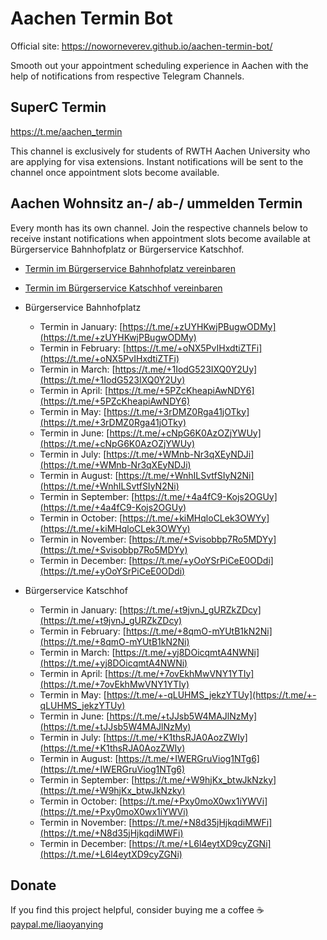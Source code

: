 # Aachen Termin Bot 

Official site: https://noworneverev.github.io/aachen-termin-bot/

Smooth out your appointment scheduling experience in Aachen with the help of notifications from respective Telegram Channels.

## SuperC Termin
https://t.me/aachen_termin

This channel is exclusively for students of RWTH Aachen University who are applying for visa extensions. Instant notifications will be sent to the channel once appointment slots become available.

## Aachen Wohnsitz an-/ ab-/ ummelden Termin
Every month has its own channel. Join the respective channels below to receive instant notifications when appointment slots become available at Bürgerservice Bahnhofplatz or Bürgerservice Katschhof.

- [Termin im Bürgerservice Bahnhofplatz vereinbaren](https://www.qtermin.de/bahnhofplatzkatschhof?calendarid=57003,57091,57092,57093,57094,71058,71059,71060,71061,71062,77257,77289,77291,77292,133608,133610,133607,133612,133614,133615,133616)

- [Termin im Bürgerservice Katschhof vereinbaren](https://qtermin.de/BahnhofplatzKatschhof?calendarid=57095,57096,57097,74724,74725,133598)

- Bürgerservice Bahnhofplatz
  - Termin in January: [https://t.me/+zUYHKwjPBugwODMy](https://t.me/+zUYHKwjPBugwODMy)
  - Termin in February: [https://t.me/+oNX5PvIHxdtiZTFi](https://t.me/+oNX5PvIHxdtiZTFi)
  - Termin in March: [https://t.me/+1IodG523IXQ0Y2Uy](https://t.me/+1IodG523IXQ0Y2Uy)
  - Termin in April: [https://t.me/+5PZcKheapiAwNDY6](https://t.me/+5PZcKheapiAwNDY6)
  - Termin in May: [https://t.me/+3rDMZ0Rga41jOTky](https://t.me/+3rDMZ0Rga41jOTky)
  - Termin in June: [https://t.me/+cNpG6K0AzOZjYWUy](https://t.me/+cNpG6K0AzOZjYWUy)
  - Termin in July: [https://t.me/+WMnb-Nr3qXEyNDJi](https://t.me/+WMnb-Nr3qXEyNDJi)
  - Termin in August: [https://t.me/+WnhILSvtfSIyN2Ni](https://t.me/+WnhILSvtfSIyN2Ni)
  - Termin in September: [https://t.me/+4a4fC9-Kojs2OGUy](https://t.me/+4a4fC9-Kojs2OGUy)
  - Termin in October: [https://t.me/+kiMHqloCLek3OWYy](https://t.me/+kiMHqloCLek3OWYy)
  - Termin in November: [https://t.me/+Svisobbp7Ro5MDYy](https://t.me/+Svisobbp7Ro5MDYy)
  - Termin in December: [https://t.me/+yOoYSrPiCeE0ODdi](https://t.me/+yOoYSrPiCeE0ODdi)
  
- Bürgerservice Katschhof
  - Termin in January: [https://t.me/+t9jvnJ_gURZkZDcy](https://t.me/+t9jvnJ_gURZkZDcy)
  - Termin in February: [https://t.me/+8qmO-mYUtB1kN2Ni](https://t.me/+8qmO-mYUtB1kN2Ni)
  - Termin in March: [https://t.me/+yj8DOicqmtA4NWNi](https://t.me/+yj8DOicqmtA4NWNi)
  - Termin in April: [https://t.me/+7ovEkhMwVNY1YTIy](https://t.me/+7ovEkhMwVNY1YTIy)
  - Termin in May: [https://t.me/+-qLUHMS_jekzYTUy](https://t.me/+-qLUHMS_jekzYTUy)
  - Termin in June: [https://t.me/+tJJsb5W4MAJlNzMy](https://t.me/+tJJsb5W4MAJlNzMy)
  - Termin in July: [https://t.me/+K1thsRJA0AozZWIy](https://t.me/+K1thsRJA0AozZWIy)
  - Termin in August: [https://t.me/+IWERGruViog1NTg6](https://t.me/+IWERGruViog1NTg6)
  - Termin in September: [https://t.me/+W9hjKx_btwJkNzky](https://t.me/+W9hjKx_btwJkNzky)
  - Termin in October: [https://t.me/+Pxy0moX0wx1iYWVi](https://t.me/+Pxy0moX0wx1iYWVi)
  - Termin in November: [https://t.me/+N8d35jHjkqdiMWFi](https://t.me/+N8d35jHjkqdiMWFi)
  - Termin in December: [https://t.me/+L6l4eytXD9cyZGNi](https://t.me/+L6l4eytXD9cyZGNi)

## Donate
If you find this project helpful, consider buying me a coffee ☕️    
[paypal.me/liaoyanying](https://www.paypal.me/liaoyanying)
